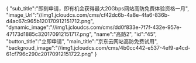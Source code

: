 {
	"sub_title":"即刻申请，即有机会获得最大20Gbps网站高防免费体验资格一月",
	"image_Url":"//img1.jcloudcs.com/cms/cf42dc6b-4a8e-4fa6-836b-d4ac67c965b120170912151712.png",
	"dynamic_image":"//img1.jcloudcs.com/cms/dd0f833e-7f7f-432e-957e-47173d1885c320170912151717.png",
	"name":"高防2",
	"id":"45",
	"button_title":"立即申请",
	"main_title":"京东云网站高防免费试用",
	"backgroud_image":"//img1.jcloudcs.com/cms/4b0cc442-e537-4ef9-a4cd-61cf796c290c20170912151722.png"
}